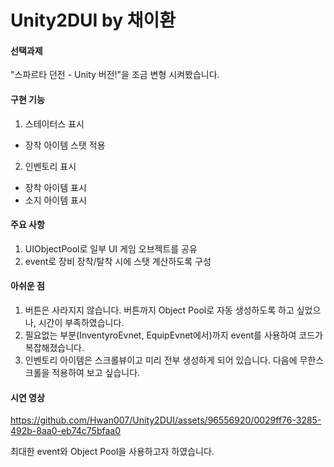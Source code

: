 # Unity2DUI by 채이환
#### 선택과제

"스파르타 던전 - Unity  버전!"을 조금 변형 시켜봤습니다.

#### 구현 기능

1. 스테이터스 표시
- 장착 아이템 스탯 적용
2. 인벤토리 표시
- 장착 아이템 표시
- 소지 아이템 표시

#### 주요 사항

1. UIObjectPool로 일부 UI 게임 오브젝트를 공유
2. event로 장비 장착/탈착 시에 스탯 계산하도록 구성

#### 아쉬운 점

1. 버튼은 사라지지 않습니다. 버튼까지 Object Pool로 자동 생성하도록 하고 싶었으나, 시간이 부족하였습니다.
2. 필요없는 부분(InventyroEvnet, EquipEvnet에서)까지 event를 사용하여 코드가 복잡해졌습니다.
3. 인벤토리 아이템은 스크롤뷰이고 미리 전부 생성하게 되어 있습니다. 다음에 무한스크롤을 적용하여 보고 싶습니다.

#### 시연 영상
https://github.com/Hwan007/Unity2DUI/assets/96556920/0029ff76-3285-492b-8aa0-eb74c75bfaa0

최대한 event와 Object Pool을 사용하고자 하였습니다.
